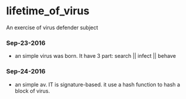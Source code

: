 # lifetime_of_virus
An exercise of virus defender subject
### Sep-23-2016
+ an simple virus was born. It have 3 part: search || infect || behave

### Sep-24-2016
+ an simple av. IT is signature-based. it use a hash function to hash a block of virus.
